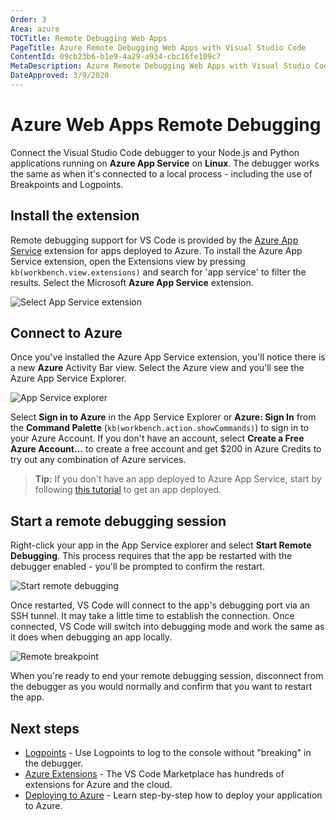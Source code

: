 ```yaml
---
Order: 3
Area: azure
TOCTitle: Remote Debugging Web Apps
PageTitle: Azure Remote Debugging Web Apps with Visual Studio Code
ContentId: 09cb23b6-b1e9-4a29-a934-cbc16fe109c7
MetaDescription: Azure Remote Debugging Web Apps with Visual Studio Code
DateApproved: 3/9/2020
---
```

# Azure Web Apps Remote Debugging

Connect the Visual Studio Code debugger to your Node.js and Python applications running on **Azure App Service** on **Linux**. The debugger works the same as when it's connected to a local process - including the use of Breakpoints and Logpoints.

## Install the extension

Remote debugging support for VS Code is provided by the [Azure App Service](https://marketplace.visualstudio.com/items?itemName=ms-azuretools.vscode-azureappservice) extension for apps deployed to Azure. To install the Azure App Service extension, open the Extensions view by pressing `kb(workbench.view.extensions)` and search for 'app service' to filter the results. Select the Microsoft **Azure App Service** extension.

![Select App Service extension](images/remote-debugging/install-app-service.png)

## Connect to Azure

Once you've installed the Azure App Service extension, you'll notice there is a new **Azure** Activity Bar view. Select the Azure view and you'll see the Azure App Service Explorer.

![App Service explorer](images/remote-debugging/app-service-explorer.png)

Select **Sign in to Azure** in the App Service Explorer or **Azure: Sign In** from the **Command Palette** (`kb(workbench.action.showCommands)`) to sign in to your Azure Account. If you don't have an account, select **Create a Free Azure Account...** to create a free account and get $200 in Azure Credits to try out any combination of Azure services.

> **Tip:** If you don't have an app deployed to Azure App Service, start by following [this tutorial](https://docs.microsoft.com/azure/javascript/tutorial-vscode-azure-app-service-node-01) to get an app deployed.

## Start a remote debugging session

Right-click your app in the App Service explorer and select **Start Remote Debugging**. This process requires that the app be restarted with the debugger enabled - you'll be prompted to confirm the restart.

![Start remote debugging](images/remote-debugging/start-remote-debugging.png)

Once restarted, VS Code will connect to the app's debugging port via an SSH tunnel. It may take a little time to establish the connection. Once connected, VS Code will switch into debugging mode and work the same as it does when debugging an app locally.

![Remote breakpoint](images/remote-debugging/remote-breakpoint.png)

When you're ready to end your remote debugging session, disconnect from the debugger as you would normally and confirm that you want to restart the app.

## Next steps

* [Logpoints](/docs/editor/debugging.md#logpoints) - Use Logpoints to log to the console without "breaking" in the debugger.
* [Azure Extensions](/docs/azure/extensions.md) - The VS Code Marketplace has hundreds of extensions for Azure and the cloud.
* [Deploying to Azure](/docs/azure/deployment.md) - Learn step-by-step how to deploy your application to Azure.

